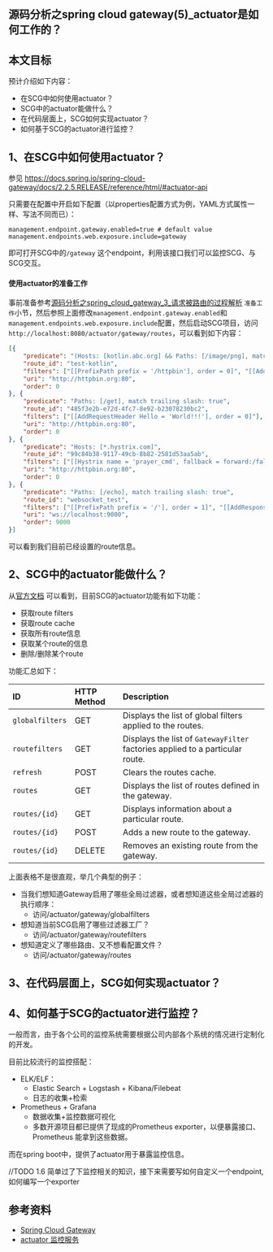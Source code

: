 

## 源码分析之spring cloud gateway(5)_actuator是如何工作的？

## 本文目标

预计介绍如下内容：

- 在SCG中如何使用actuator？
- SCG中的actuator能做什么？
- 在代码层面上，SCG如何实现actuator？
- 如何基于SCG的actuator进行监控？

## 1、在SCG中如何使用actuator？

参见 https://docs.spring.io/spring-cloud-gateway/docs/2.2.5.RELEASE/reference/html/#actuator-api 

只需要在配置中开启如下配置（以properties配置方式为例，YAML方式属性一样、写法不同而已）：

```properties
management.endpoint.gateway.enabled=true # default value
management.endpoints.web.exposure.include=gateway
```

即可打开SCG中的`/gateway` 这个endpoint，利用该接口我们可以监控SCG、与SCG交互。

#### 使用actuator的准备工作

事前准备参考[源码分析之spring_cloud_gateway_3_请求被路由的过程解析](源码分析之spring_cloud_gateway_3_请求被路由的过程解析.md) `准备工作`小节，然后参照上面修改`management.endpoint.gateway.enabled`和`management.endpoints.web.exposure.include`配置，然后启动SCG项目，访问`http://localhost:8080/actuator/gateway/routes`，可以看到如下内容：

```json
[{
	"predicate": "(Hosts: [kotlin.abc.org] && Paths: [/image/png], match trailing slash: true)",
	"route_id": "test-kotlin",
	"filters": ["[[PrefixPath prefix = '/httpbin'], order = 0]", "[[AddResponseHeader X-TestHeader = 'foobar'], order = 0]"],
	"uri": "http://httpbin.org:80",
	"order": 0
}, {
	"predicate": "Paths: [/get], match trailing slash: true",
	"route_id": "485f3e2b-e72d-4fc7-8e92-b23078230bc2",
	"filters": ["[[AddRequestHeader Hello = 'World!!!'], order = 0]"],
	"uri": "http://httpbin.org:80",
	"order": 0
}, {
	"predicate": "Hosts: [*.hystrix.com]",
	"route_id": "99c84b38-9117-49cb-8b82-2581d53aa5ab",
	"filters": ["[[Hystrix name = 'prayer_cmd', fallback = forward:/fallback], order = 0]"],
	"uri": "http://httpbin.org:80",
	"order": 0
}, {
	"predicate": "Paths: [/echo], match trailing slash: true",
	"route_id": "websocket_test",
	"filters": ["[[PrefixPath prefix = '/'], order = 1]", "[[AddResponseHeader X-Response-Default-Foo = 'Default-Bar'], order = 2]"],
	"uri": "ws://localhost:9000",
	"order": 9000
}]
```

可以看到我们目前已经设置的route信息。

## 2、SCG中的actuator能做什么？

从[官方文档](https://docs.spring.io/spring-cloud-gateway/docs/2.2.5.RELEASE/reference/html/#actuator-api) 可以看到，目前SCG的actuator功能有如下功能：

- 获取route filters
- 获取route cache
- 获取所有route信息
- 获取某个route的信息
- 删除/删除某个route

功能汇总如下：

| ID              | HTTP Method | Description                                                  |
| :-------------- | :---------- | :----------------------------------------------------------- |
| `globalfilters` | GET         | Displays the list of global filters applied to the routes.   |
| `routefilters`  | GET         | Displays the list of `GatewayFilter` factories applied to a particular route. |
| `refresh`       | POST        | Clears the routes cache.                                     |
| `routes`        | GET         | Displays the list of routes defined in the gateway.          |
| `routes/{id}`   | GET         | Displays information about a particular route.               |
| `routes/{id}`   | POST        | Adds a new route to the gateway.                             |
| `routes/{id}`   | DELETE      | Removes an existing route from the gateway.                  |

上面表格不是很直观，举几个典型的例子：

- 当我们想知道Gateway启用了哪些全局过滤器，或者想知道这些全局过滤器的执行顺序：
  - 访问/actuator/gateway/globalfilters
- 想知道当前SCG启用了哪些过滤器工厂？
  - 访问/actuator/gateway/routefilters
- 想知道定义了哪些路由、又不想看配置文件？
  - 访问/actuator/gateway/routes

## 3、在代码层面上，SCG如何实现actuator？







## 4、如何基于SCG的actuator进行监控？

一般而言，由于各个公司的监控系统需要根据公司内部各个系统的情况进行定制化的开发。

目前比较流行的监控搭配：

- ELK/ELF：
  - Elastic Search + Logstash + Kibana/Filebeat
  - 日志的收集+检索
- Prometheus + Grafana
  - 数据收集+监控数据可视化
  - 多数开源项目都已提供了现成的Prometheus  exporter，以便暴露接口、Prometheus 能拿到这些数据。

而在spring boot中，提供了actuator用于暴露监控信息。

//TODO 1.6 简单过了下监控相关的知识，接下来需要写如何自定义一个endpoint, 如何编写一个exporter




## 参考资料

- [Spring Cloud Gateway](https://docs.spring.io/spring-cloud-gateway/docs/2.2.5.RELEASE/reference/html/#actuator-api)
- [actuator 监控服务](https://github.com/smltq/spring-boot-demo/blob/master/actuator/README.md)